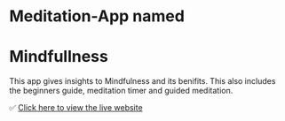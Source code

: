 # Meditation-App named
# Mindfullness

This app gives insights to Mindfulness and its benifits. This also includes the beginners guide, meditation timer and guided meditation.

✅ [Click here to view the live website](https://hopeful-aryabhata-4df454.netlify.app/)
